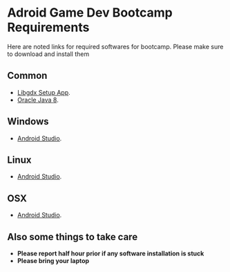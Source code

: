 # Adroid Game Dev Bootcamp Requirements

Here are noted links for required softwares for bootcamp. Please make sure to download and install them

## Common
* [Libgdx Setup App](https://libgdx.badlogicgames.com/nightlies/dist/gdx-setup.jar).
* [Oracle Java 8](http://www.oracle.com/technetwork/java/javase/downloads/jdk8-downloads-2133151.html).

## Windows
* [Android Studio](https://dl.google.com/dl/android/studio/install/2.3.3.0/android-studio-bundle-162.4069837-windows.exe).

## Linux
* [Android Studio](https://dl.google.com/dl/android/studio/ide-zips/2.3.3.0/android-studio-ide-162.4069837-linux.zip).

## OSX
* [Android Studio](https://dl.google.com/dl/android/studio/install/2.3.3.0/android-studio-ide-162.4069837-mac.dmg).


## Also some things to take care
* __Please report half hour prior if any software installation is stuck__
* __Please bring your laptop__
